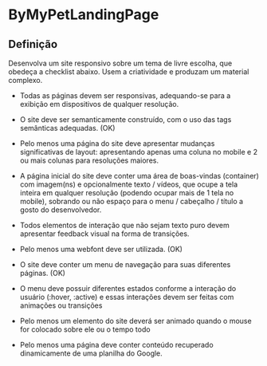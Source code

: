 # ByMyPetLandingPage

## Definição
Desenvolva um site responsivo sobre um tema de livre escolha, que obedeça a checklist abaixo. Usem a criatividade e produzam um material complexo.

- Todas as páginas devem ser responsivas, adequando-se para a exibição em dispositivos de qualquer resolução.

- O site deve ser semanticamente construído, com o uso das tags semânticas adequadas. (OK)

- Pelo menos uma página do site deve apresentar mudanças significativas de layout: apresentando apenas uma coluna no mobile e 2 ou mais colunas para resoluções maiores.

- A página inicial do site deve conter uma área de boas-vindas (container) com imagem(ns) e opcionalmente texto / vídeos, que ocupe a tela inteira em qualquer resolução (podendo ocupar mais de 1 tela no mobile), sobrando ou não espaço para o menu / cabeçalho / título a gosto do desenvolvedor.

- Todos elementos de interação que não sejam texto puro devem apresentar feedback visual na forma de transições.

- Pelo menos uma webfont deve ser utilizada. (OK) 

- O site deve conter um menu de navegação para suas diferentes páginas. (OK)

- O menu deve possuir diferentes estados conforme a interação do usuário (:hover, :active) e essas interações devem ser feitas com animações ou transições

- Pelo menos um elemento do site deverá ser animado quando o mouse for colocado sobre ele ou o tempo todo

- Pelo menos uma página deve conter conteúdo recuperado dinamicamente de uma planilha do Google.
